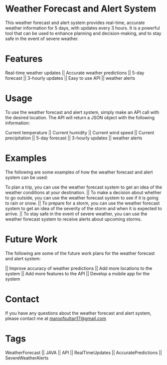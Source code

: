 # Weather Forecast and Alert System
 This weather forecast and alert system provides real-time, accurate weather information for 5 days, with updates every 3 hours. It is a powerful tool that can be used to enhance planning and decision-making, and to stay safe in the event of severe weather.

# Features
Real-time weather updates
 || Accurate weather predictions
 || 5-day forecast
 || 3-hourly updates
 || Easy to use API
 || weather alerts
# Usage
 To use the weather forecast and alert system, simply make an API call with the desired location. The API will return a JSON object with the following information:

Current temperature
 || Current humidity
 || Current wind speed
 || Current precipitation
 || 5-day forecast
 || 3-hourly updates
 || weather alerts
# Examples
The following are some examples of how the weather forecast and alert system can be used:

To plan a trip, you can use the weather forecast system to get an idea of the weather conditions at your destination.
 || To make a decision about whether to go outside, you can use the weather forecast system to see if it is going to rain or snow.
 || To prepare for a storm, you can use the weather forecast system to get an idea of the severity of the storm and when it is expected to arrive.
 || To stay safe in the event of severe weather, you can use the weather forecast system to receive alerts about upcoming storms.
# Future Work
The following are some of the future work plans for the weather forecast and alert system:

 || Improve accuracy of weather predictions
 || Add more locations to the system
 || Add more features to the API
 || Develop a mobile app for the system
# Contact
If you have any questions about the weather forecast and alert system, please contact me at maroofsultan17@gmail.com

# Tags
WeatherForecast
 || JAVA
 || API
 || RealTimeUpdates
 || AccuratePredictions
 || SevereWeatherAlerts